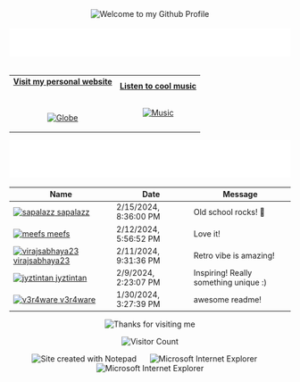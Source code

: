 <!-- "Hero" Header -->
<div align="center">
  <img src="https://github.com/BrunnerLivio/brunnerlivio/blob/master/images/welcome.png?raw=true" style="max-width: 100%;" alt="Welcome to my Github Profile" />
  <br />
  <br />
  <img height="50" alt="My Name is Livio and I like Node.js" src="images/personal_note.svg" />
  <br />
  <br />

</div>

<!-- Social -->
<table width="100%" align="center">
<tr>
<td align="center">
<a href="https://brunnerliv.io">
<strong>Visit my personal website </strong>
<br />
<br />
<br />

<p>

<img alt="Globe" height="80" src="images/globe.gif">
</a>
</p>

</td>


<td align="center">
<a href="https://www.youtube.com/watch?v=3YxaaGgTQYM&ab_channel=EvanescenceVEVO">
<strong>Listen to cool music</strong>
<br />
<br />


<p>
<img height="100" alt="Music" src="images/music.gif"> 
</a>
</p>

</td>
</tr>
</table>

<div align="center">
<a href="https://github.com/BrunnerLivio/brunnerlivio/issues/62#issuecomment-new"><img src="images/guestbook.svg"></a> 
</div>

<!-- Guestbook -->
| Name | Date | Message |
|---|---|---|
| <a href="https://github.com/sapalazz"><img width="24" src="https://avatars.githubusercontent.com/u/71673769?s=24&u=49db39f0be6e46821dc948d31b7e64ffe9dbcdf0&v=4" alt="sapalazz" /> sapalazz</a> |2/15/2024, 8:36:00 PM|Old school rocks! 👊|
| <a href="https://github.com/meefs"><img width="24" src="https://avatars.githubusercontent.com/u/3507485?s=24&u=bc27c4316e44efce71ddd77e958f46eeec08198f&v=4" alt="meefs" /> meefs</a> |2/12/2024, 5:56:52 PM|Love it!|
| <a href="https://github.com/virajsabhaya23"><img width="24" src="https://avatars.githubusercontent.com/u/77448246?s=24&v=4" alt="virajsabhaya23" /> virajsabhaya23</a> |2/11/2024, 9:31:36 PM|Retro vibe is amazing!|
| <a href="https://github.com/jyztintan"><img width="24" src="https://avatars.githubusercontent.com/u/98398940?s=24&u=dfc74307f19785b2686672c565cb149eeb2540b1&v=4" alt="jyztintan" /> jyztintan</a> |2/9/2024, 2:23:07 PM|Inspiring! Really something unique :)|
| <a href="https://github.com/v3r4ware"><img width="24" src="https://avatars.githubusercontent.com/u/145168001?s=24&u=6204ecd760feadf89d8e523892ed15ac8dcbeffc&v=4" alt="v3r4ware" /> v3r4ware</a> |1/30/2024, 3:27:39 PM|awesome readme!|
<!-- /Guestbook -->

<!-- Footer -->

<div align="center">

<img height="120" alt="Thanks for visiting me" width="100%" src="https://raw.githubusercontent.com/BrunnerLivio/brunnerlivio/master/images/marquee.svg" />
<br />

![Visitor Count](https://profile-counter.glitch.me/brunnerlivio/count.svg)


<img src="https://raw.githubusercontent.com/BrunnerLivio/brunnerlivio/master/images/notepad.gif" alt="Site created with Notepad" height="30" />
<!-- "margin-right: whatever;" -->
<span>&nbsp;&nbsp;&nbsp;&nbsp;</span>  
<img src="https://raw.githubusercontent.com/BrunnerLivio/brunnerlivio/master/images/ie_logo.gif" alt="Microsoft Internet Explorer" />
<span>&nbsp;&nbsp;&nbsp;&nbsp;</span>  
<img src="https://raw.githubusercontent.com/BrunnerLivio/brunnerlivio/master/images/noframes.gif" alt="Microsoft Internet Explorer" />

</div>
